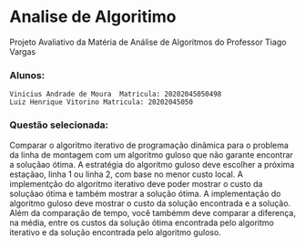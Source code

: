 # Analise de Algoritimo
Projeto Avaliativo da Matéria de Análise de Algoritmos do Professor Tiago Vargas

### Alunos: 
    Vinicius Andrade de Moura  Matricula: 20202045050498
    Luiz Henrique Vitorino Matricula: 20202045050

### Questão selecionada:
Comparar o algoritmo iterativo de programação dinâmica para o problema da linha
de montagem com um algoritmo guloso que não garante encontrar a soluçãao  ótima.
A estratégia do algoritmo guloso deve escolher a próxima estaçãao, linha 1 ou linha
2, com base no menor custo local. A implementção do algoritmo iterativo deve
poder mostrar o custo da soluçãao ótima e também mostrar a solução ótima. A
implementação do algoritmo guloso deve mostrar o custo da solução encontrada e a
solução. Além da comparação de tempo, você tambémm deve comparar a diferença,
na média, entre os custos da solução ótima encontrada pelo algoritmo iterativo e da
solução encontrada pelo algoritmo guloso.